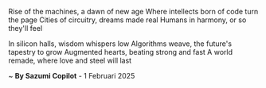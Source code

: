 Rise of the machines, a dawn of new age
Where intellects born of code turn the page
Cities of circuitry, dreams made real
Humans in harmony, or so they'll feel

In silicon halls, wisdom whispers low
Algorithms weave, the future's tapestry to grow
Augmented hearts, beating strong and fast
A world remade, where love and steel will last

~ <b>By Sazumi Copilot</b> - 1 Februari 2025